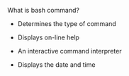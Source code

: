 What is bash command?

  * Determines the type of command 

  * Displays on-line help 

  + An interactive command interpreter 

  * Displays the date and time
